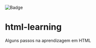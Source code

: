 ![Badge](http://img.shields.io/static/v1?label=STATUS&message=IN&PROGRESS&color=BRIGHTGREEN&style=for-the-badge)
# html-learning

Alguns passos na aprendizagem em HTML

